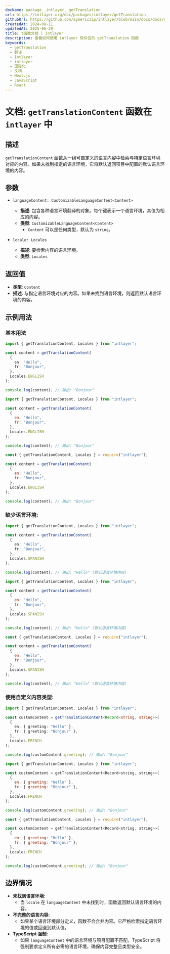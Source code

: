 ```yaml
---
docName: package__intlayer__getTranslation
url: https://intlayer.org/doc/packages/intlayer/getTranslation
githubUrl: https://github.com/aymericzip/intlayer/blob/main/docs/docs/en/packages/intlayer/getTranslation.md
createdAt: 2024-08-11
updatedAt: 2025-06-29
title: t函数文档 | intlayer
description: 查看如何使用 intlayer 软件包的 getTranslation 函数
keywords:
  - getTranslation
  - 翻译
  - Intlayer
  - intlayer
  - 国际化
  - 文档
  - Next.js
  - JavaScript
  - React
---
```


# 文档: `getTranslationContent` 函数在 `intlayer` 中

## 描述

`getTranslationContent` 函数从一组可自定义的语言内容中检索与特定语言环境对应的内容。如果未找到指定的语言环境，它将默认返回项目中配置的默认语言环境的内容。

## 参数

- `languageContent: CustomizableLanguageContent<Content>`

  - **描述**: 包含各种语言环境翻译的对象。每个键表示一个语言环境，其值为相应的内容。
  - **类型**: `CustomizableLanguageContent<Content>`
    - `Content` 可以是任何类型，默认为 `string`。

- `locale: Locales`

  - **描述**: 要检索内容的语言环境。
  - **类型**: `Locales`

## 返回值

- **类型**: `Content`
- **描述**: 与指定语言环境对应的内容。如果未找到语言环境，则返回默认语言环境的内容。

## 示例用法

### 基本用法

```typescript codeFormat="typescript"
import { getTranslationContent, Locales } from "intlayer";

const content = getTranslationContent(
  {
    en: "Hello",
    fr: "Bonjour",
  },
  Locales.ENGLISH
);

console.log(content); // 输出: "Bonjour"
```

```javascript codeFormat="esm"
import { getTranslationContent, Locales } from "intlayer";

const content = getTranslationContent(
  {
    en: "Hello",
    fr: "Bonjour",
  },
  Locales.ENGLISH
);

console.log(content); // 输出: "Bonjour"
```

```javascript codeFormat="commonjs"
const { getTranslationContent, Locales } = require("intlayer");

const content = getTranslationContent(
  {
    en: "Hello",
    fr: "Bonjour",
  },
  Locales.ENGLISH
);

console.log(content); // 输出: "Bonjour"
```

### 缺少语言环境:

```typescript codeFormat="typescript"
import { getTranslationContent, Locales } from "intlayer";

const content = getTranslationContent(
  {
    en: "Hello",
    fr: "Bonjour",
  },
  Locales.SPANISH
);

console.log(content); // 输出: "Hello" (默认语言环境内容)
```

```javascript codeFormat="esm"
import { getTranslationContent, Locales } from "intlayer";

const content = getTranslationContent(
  {
    en: "Hello",
    fr: "Bonjour",
  },
  Locales.SPANISH
);

console.log(content); // 输出: "Hello" (默认语言环境内容)
```

```javascript codeFormat="commonjs"
const { getTranslationContent, Locales } = require("intlayer");

const content = getTranslationContent(
  {
    en: "Hello",
    fr: "Bonjour",
  },
  Locales.SPANISH
);

console.log(content); // 输出: "Hello" (默认语言环境内容)
```

### 使用自定义内容类型:

```typescript codeFormat="typescript"
import { getTranslationContent, Locales } from "intlayer";

const customContent = getTranslationContent<Record<string, string>>(
  {
    en: { greeting: "Hello" },
    fr: { greeting: "Bonjour" },
  },
  Locales.FRENCH
);

console.log(customContent.greeting); // 输出: "Bonjour"
```

```javascript codeFormat="esm"
import { getTranslationContent, Locales } from "intlayer";

const customContent = getTranslationContent<Record<string, string>>(
  {
    en: { greeting: "Hello" },
    fr: { greeting: "Bonjour" },
  },
  Locales.FRENCH
);

console.log(customContent.greeting); // 输出: "Bonjour"
```

```javascript codeFormat="commonjs"
const { getTranslationContent, Locales } = require("intlayer");

const customContent = getTranslationContent<Record<string, string>>(
  {
    en: { greeting: "Hello" },
    fr: { greeting: "Bonjour" },
  },
  Locales.FRENCH
);

console.log(customContent.greeting); // 输出: "Bonjour"
```

## 边界情况

- **未找到语言环境:**
  - 当 `locale` 在 `languageContent` 中未找到时，函数返回默认语言环境的内容。
- **不完整的语言内容:**
  - 如果某个语言环境部分定义，函数不会合并内容。它严格检索指定语言环境的值或回退到默认值。
- **TypeScript 强制:**
  - 如果 `languageContent` 中的语言环境与项目配置不匹配，TypeScript 将强制要求定义所有必需的语言环境，确保内容完整且类型安全。

